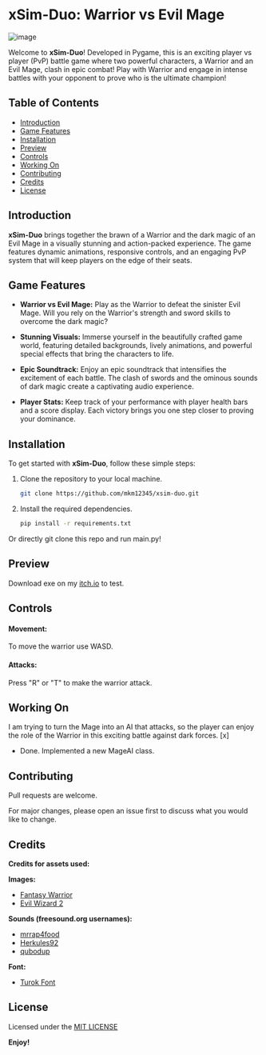 # xSim-Duo: Warrior vs Evil Mage
![image](https://github.com/MKM12345/xSim-Duo/assets/120132998/db02a8fa-82f6-41aa-a3d1-afb83369a648)

Welcome to **xSim-Duo**! Developed in Pygame, this is an exciting player vs player (PvP) battle game where two powerful characters, a Warrior and an Evil Mage, clash in epic combat! Play with Warrior and engage in intense battles with your opponent to prove who is the ultimate champion!

## Table of Contents
- [Introduction](#introduction)
- [Game Features](#game-features)
- [Installation](#installation)
- [Preview](#preview)
- [Controls](#controls)
- [Working On](#working-on)
- [Contributing](#contributing)
- [Credits](#credits)
- [License](#license)

## Introduction

**xSim-Duo** brings together the brawn of a Warrior and the dark magic of an Evil Mage in a visually stunning and action-packed experience. The game features dynamic animations, responsive controls, and an engaging PvP system that will keep players on the edge of their seats.

## Game Features

- **Warrior vs Evil Mage:** Play as the Warrior to defeat the sinister Evil Mage. Will you rely on the Warrior's strength and sword skills to overcome the dark magic?

- **Stunning Visuals:** Immerse yourself in the beautifully crafted game world, featuring detailed backgrounds, lively animations, and powerful special effects that bring the characters to life.

- **Epic Soundtrack:** Enjoy an epic soundtrack that intensifies the excitement of each battle. The clash of swords and the ominous sounds of dark magic create a captivating audio experience.

- **Player Stats:** Keep track of your performance with player health bars and a score display. Each victory brings you one step closer to proving your dominance.

## Installation

To get started with **xSim-Duo**, follow these simple steps:

1. Clone the repository to your local machine.

    ```bash
    git clone https://github.com/mkm12345/xsim-duo.git
    ```

2. Install the required dependencies.

    ```bash
    pip install -r requirements.txt
    ```

Or directly git clone this repo and run main.py!

## Preview
Download exe on my [itch.io](https://sharazer.itch.io/xsim-duo) to test.

## Controls
#### Movement:
To move the warrior use WASD.
#### Attacks:
Press "R" or "T" to make the warrior attack.

## Working On
I am trying to turn the Mage into an AI that attacks, so the player can enjoy the role of the Warrior in this exciting battle against dark forces. [x]
 - Done. Implemented a new MageAI class.

## Contributing

Pull requests are welcome. 

For major changes, please open an issue first to discuss what you would like to change.

## Credits
**Credits for assets used:**

**Images:**
- [Fantasy Warrior](https://luizmelo.itch.io/fantasy-warrior)
- [Evil Wizard 2](https://luizmelo.itch.io/evil-wizard-2)

**Sounds (freesound.org usernames):**
- [mrrap4food](https://freesound.org/people/mrrap4food/sounds/493918/)
- [Herkules92](https://freesound.org/people/Herkules92/sounds/547600/)
- [qubodup](https://freesound.org/people/qubodup/sounds/442872/)

**Font:**
- [Turok Font](https://fontmeme.com/fonts/turok-font/)


## License
Licensed under the [MIT LICENSE](LICENSE)

**Enjoy!**
